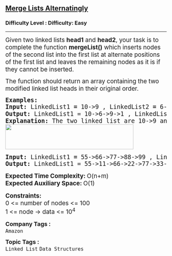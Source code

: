 <h2><a href="https://www.geeksforgeeks.org/problems/merge-list-alternatingly/1?page=1&category=Linked%20List&status=unsolved&sortBy=accuracy">Merge Lists Alternatingly</a></h2><h3>Difficulty Level : Difficulty: Easy</h3><hr><div class="problems_problem_content__Xm_eO"><p><span style="font-size: 14pt;">Given two linked lists <strong>head1</strong> and <strong>head2</strong>, your task is to complete the function <strong>mergeList()</strong> which inserts nodes of the second list into the first list at alternate positions of the first list and leaves the remaining nodes as it is if they cannot be inserted.</span></p>
<p><span style="font-size: 14pt;">The function should return an array containing the two modified linked list heads in their original order.</span></p>
<pre><span style="font-size: 14pt;"><strong>Examples:<br>Input:&nbsp;</strong>LinkedList1 <strong>= </strong>10-&gt;9 , LinkedList2 <strong>= </strong>6-&gt;1-&gt;2-&gt;3-&gt;4-&gt;5<strong><br></strong><strong>Output: </strong>LinkedList1 = 10-&gt;6-&gt;9-&gt;1 , LinkedList2 <strong style="font-family: -apple-system, BlinkMacSystemFont, 'Segoe UI', Roboto, Oxygen, Ubuntu, Cantarell, 'Open Sans', 'Helvetica Neue', sans-serif;">= </strong>2-&gt;3-&gt;4-&gt;5<br></span><span style="font-size: 14pt;"><strong>Explanation: </strong>The two linked list are 10-&gt;9 and 6-&gt;1-&gt;2-&gt;3-&gt;4-&gt;5. </span><span style="font-size: 14pt;">After merging the two lists as required, the new list is like: 10-&gt;6-&gt;9-&gt;1 and  2-&gt;3-&gt;4-&gt;5.<br><img src="https://media.geeksforgeeks.org/img-practice/prod/addEditProblem/700588/Web/Other/blobid1_1722065037.png" width="400" height="78"><br></span></pre>
<pre><span style="font-size: 14pt;"><strong>Input: </strong>LinkedList1 <strong>= </strong>55-&gt;66-&gt;77-&gt;88-&gt;99 , LinkedList2 = 11-&gt;22-&gt;33-&gt;44-&gt;55<br><strong>Output: </strong>LinkedList1 = 55-&gt;11-&gt;66-&gt;22-&gt;77-&gt;33-&gt;88-&gt;44-&gt;99-&gt;55 , LinkedList2 = &lt;empty&gt;<br></span></pre>
<p style="font-family: -apple-system, BlinkMacSystemFont, 'Segoe UI', Roboto, Oxygen, Ubuntu, Cantarell, 'Open Sans', 'Helvetica Neue', sans-serif; font-size: medium; white-space: normal;"><span style="font-size: 14pt;"><strong>Expected Time Complexity:&nbsp;</strong>O(n+m)<br><strong>Expected Auxiliary Space:&nbsp;</strong>O(1)</span></p>
<p style="font-family: -apple-system, BlinkMacSystemFont, 'Segoe UI', Roboto, Oxygen, Ubuntu, Cantarell, 'Open Sans', 'Helvetica Neue', sans-serif; font-size: medium; white-space: normal;"><span style="font-size: 14pt;"><strong>Constraints:</strong><br>0 &lt;= number of nodes &lt;= 100<br>1 &lt;= node -&gt; data &lt;= 10<sup>4</sup></span></p></div><p><span style=font-size:18px><strong>Company Tags : </strong><br><code>Amazon</code>&nbsp;<br><p><span style=font-size:18px><strong>Topic Tags : </strong><br><code>Linked List</code>&nbsp;<code>Data Structures</code>&nbsp;
